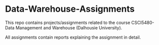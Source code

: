 # Data-Warehouse-Assignments
This repo contains projects/assignments related to the course CSCI5480- Data Management and Warehouse (Dalhousie University).

All assignments contain reports explaining the assignment in detail.
